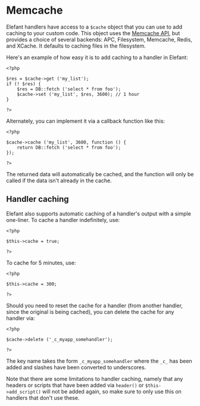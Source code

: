 # Memcache

Elefant handlers have access to a `$cache` object that you can use to add caching to your custom code. This object uses the [Memcache API](http://www.php.net/manual/en/class.memcache.php), but provides a choice of several backends: APC, Filesystem, Memcache, Redis, and XCache. It defaults to caching files in the filesystem.

Here's an example of how easy it is to add caching to a handler in Elefant:

	<?php
	
	$res = $cache->get ('my_list');
	if (! $res) {
		$res = DB::fetch ('select * from foo');
		$cache->set ('my_list', $res, 3600); // 1 hour
	}
	
	?>

Alternately, you can implement it via a callback function like this:

	<?php
	
	$cache->cache ('my_list', 3600, function () {
		return DB::fetch ('select * from foo');
	});
	
	?>

The returned data will automatically be cached, and the function will only be called if the data isn't already in the cache.

## Handler caching

Elefant also supports automatic caching of a handler's output with a simple one-liner. To cache a handler indefinitely, use:

	<?php
	
	$this->cache = true;
	
	?>

To cache for 5 minutes, use:

	<?php
	
	$this->cache = 300;
	
	?>

Should you need to reset the cache for a handler (from another handler, since the original is being cached), you can delete the cache for any handler via:

	<?php
	
	$cache->delete ('_c_myapp_somehandler');
	
	?>

The key name takes the form `_c_myapp_somehandler` where the `_c_` has been added and slashes have been converted to underscores.

Note that there are some limitations to handler caching, namely that any headers or scripts that have been added via `header()` or `$this->add_script()` will not be added again, so make sure to only use this on handlers that don't use these.